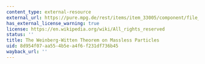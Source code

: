 ```yaml
---
content_type: external-resource
external_url: https://pure.mpg.de/rest/items/item_33005/component/file_33006/content
has_external_license_warning: true
license: https://en.wikipedia.org/wiki/All_rights_reserved
status: ''
title: The Weinberg-Witten Theorem on Massless Particles
uid: 8d954f07-aa55-4b5e-a4f6-f231df736b45
wayback_url: ''
---
```

